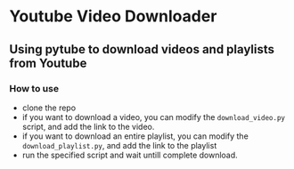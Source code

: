 # Youtube Video Downloader

## Using pytube to download videos and playlists from Youtube


### How to use
- clone the repo
- if you want to download a video, you can modify the `download_video.py` script, and add the link to the video.
- if you want to download an entire playlist, you can modify the `download_playlist.py`, and add the link to the playlist
- run the specified script and wait untill complete download.